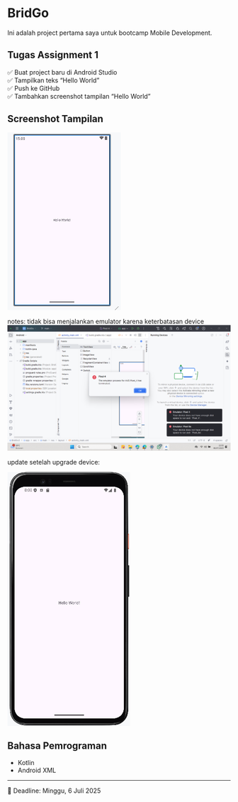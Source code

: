 # BridGo

Ini adalah project pertama saya untuk bootcamp Mobile Development.

## Tugas Assignment 1
✅ Buat project baru di Android Studio  
✅ Tampilkan teks “Hello World”  
✅ Push ke GitHub  
✅ Tambahkan screenshot tampilan “Hello World”  

## Screenshot Tampilan

![Hello World Screenshot](https://raw.githubusercontent.com/aurellyak/BridGo/main/Screenshoot/helloworld.png)

notes: tidak bisa menjalankan emulator karena keterbatasan device
![Screenshoot kendala](https://raw.githubusercontent.com/aurellyak/BridGo/main/Screenshoot/emulatorProcessTerminated.png)

update setelah upgrade device:

![Screenshoot Update](https://raw.githubusercontent.com/aurellyak/BridGo/main/Screenshoot/updateHelloWorld.png)


## Bahasa Pemrograman
- Kotlin
- Android XML

---

📅 Deadline: Minggu, 6 Juli 2025  
